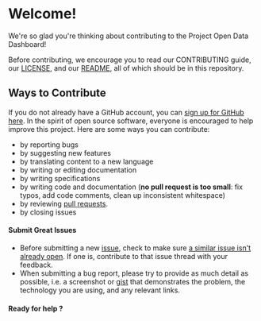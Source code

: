 # Welcome!

We're so glad you're thinking about contributing to the Project Open Data Dashboard! 

Before contributing, we encourage you to read our CONTRIBUTING guide, our [LICENSE](https://github.com/ESGI-IW/Unsecure/blob/master/LICENSE), and our 
[README](https://github.com/ESGI-IW/Unsecure/blob/master/README.md), all of which should be in this repository. 

## Ways to Contribute

If you do not already have a GitHub account, you can [sign up for GitHub here](https://github.com/). In the spirit of open source software, everyone is encouraged to help improve this project. Here are some ways you can contribute:
- by reporting bugs
- by suggesting new features
- by translating content to a new language
- by writing or editing documentation
- by writing specifications
- by writing code and documentation (**no pull request is too small**: fix typos, add code comments, clean up inconsistent whitespace)
- by reviewing [pull requests](https://github.com/project-open-data/project-open-data-dashboard/pulls).
- by closing issues

#### Submit Great Issues
* Before submitting a new [issue](https://github.com/ESGI-IW/Unsecure/issues/new), check to make sure [a similar issue isn't already open](https://github.com/ESGI-IW/Unsecure/issues). 
If one is, contribute to that issue thread with your feedback.
* When submitting a bug report, please try to provide as much detail as possible, i.e. a screenshot or [gist](https://gist.github.com/) that demonstrates the problem, the technology you are using, and any relevant links. 

#### Ready for help ? 
